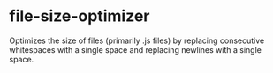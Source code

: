 # file-size-optimizer
Optimizes the size of files (primarily .js files) by replacing consecutive whitespaces with a single space and replacing newlines with a single space.
